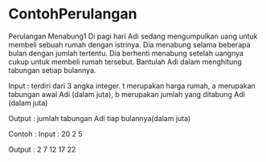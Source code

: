 # ContohPerulangan
Perulangan Menabung1
Di pagi hari Adi sedang mengumpulkan uang untuk membeli sebuah rumah dengan istrinya. Dia menabung
selama beberapa bulan dengan jumlah tertentu. Dia berhenti menabung setelah uangnya cukup untuk
membeli rumah tersebut. Bantulah Adi dalam menghitung tabungan setiap bulannya.

Input : terdiri dari 3 angka integer. t merupakan harga rumah, a merupakan tabungan awal
Adi (dalam juta), b merupakan jumlah yang ditabung Adi (dalam juta)

Output : jumlah tabungan Adi tiap bulannya(dalam juta)

Contoh :
Input :
20
2
5

Output : 2 7 12 17 22

